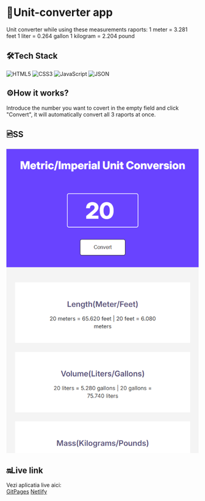 # 📏Unit-converter app

Unit converter while using these measurements raports:
1 meter = 3.281 feet
1 liter = 0.264 gallon
1 kilogram = 2.204 pound

## 🛠️Tech Stack

![HTML5](https://img.shields.io/badge/-HTML5-E34F26?logo=html5&logoColor=white&style=flat) ![CSS3](https://img.shields.io/badge/-CSS3-1572B6?logo=css3&logoColor=white&style=flat) ![JavaScript](https://img.shields.io/badge/-JavaScript-F7DF1E?logo=javascript&logoColor=black&style=flat) ![JSON](https://img.shields.io/badge/-JSON-000000?logo=json&logoColor=white&style=flat)

## ⚙️How it works?

Introduce the number you want to covert in the empty field and click "Convert", it will automatically convert all 3 raports at once.

## 🖻SS

![SS with the app](unit-converter.png)

## 🔛Live link

Vezi aplicatia live aici:<br/>
[GitPages](https://isabelamihai.github.io/unit-converter/)
[Netlify](https://unit-converter-mini.netlify.app/)
